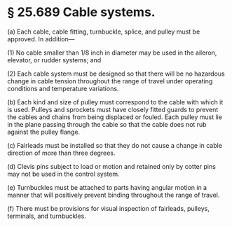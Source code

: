# § 25.689   Cable systems.

(a) Each cable, cable fitting, turnbuckle, splice, and pulley must be approved. In addition—


(1) No cable smaller than 
1/8 inch in diameter may be used in the aileron, elevator, or rudder systems; and 


(2) Each cable system must be designed so that there will be no hazardous change in cable tension throughout the range of travel under operating conditions and temperature variations. 


(b) Each kind and size of pulley must correspond to the cable with which it is used. Pulleys and sprockets must have closely fitted guards to prevent the cables and chains from being displaced or fouled. Each pulley must lie in the plane passing through the cable so that the cable does not rub against the pulley flange. 


(c) Fairleads must be installed so that they do not cause a change in cable direction of more than three degrees. 


(d) Clevis pins subject to load or motion and retained only by cotter pins may not be used in the control system. 


(e) Turnbuckles must be attached to parts having angular motion in a manner that will positively prevent binding throughout the range of travel. 


(f) There must be provisions for visual inspection of fairleads, pulleys, terminals, and turnbuckles. 




